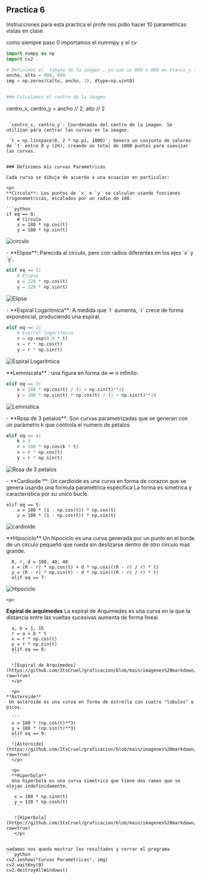 ## Practica 6 

Instrucciones 
para esta practica el profe nos pidio hacer 10 parametricas vistas en clase 

como siempre paso 0 importamos el nummpy y el cv 
```python
import numpy as np
import cv2

# Definimos el  tamaño de la imagen , yo use un 800 x 800 en blanco y la inicalizamos en negro
ancho, alto = 800, 800
img = np.zeros((alto, ancho, 3), dtype=np.uint8)


### Calculamos el centro de la imagen
```
centro_x, centro_y = ancho // 2, alto // 2
```

 `centro_x, centro_y`: Coordenadas del centro de la imagen. Se utilizan para centrar las curvas en la imagen.

 `t = np.linspace(0, 2 * np.pi, 1000)`: Genera un conjunto de valores de `t` entre 0 y (2π), creando un total de 1000 puntos para suavizar las curvas.


### Definimos mis curvas Parametricas

Cada curva se dibuja de acuerdo a una ecuacion en particular:

<p>
**Círculo**: Los puntos de `x` e `y` se calculan usando funciones trigonometricas, escalados por un radio de 180.

```python
if eq == 0:
    # Círculo
    x = 180 * np.cos(t)
    y = 180 * np.sin(t)
```
![circulo](https://github.com/ItsCruel/graficacion/blob/main/imagenes%20markdown/circulo.png?raw=true)

</p>

<p>
- **Elipse**: Parecida al circulo, pero con radios diferentes en los ejes `x` y `y`.

```python
elif eq == 1:
    # Elipse
    x = 220 * np.cos(t)
    y = 120 * np.sin(t)
```
![Elipse](https://github.com/ItsCruel/graficacion/blob/main/imagenes%20markdown/elipse.png?raw=true)
</p>

<p>
- **Espiral Logarítmica**: A medida que `t` aumenta, `r` crece de forma exponencial, produciendo una espiral.

```python
elif eq == 2:
    # Espiral logaritmica
    r = np.exp(0.9 * t)
    x = r * np.cos(t)
    y = r * np.sin(t)
```
![Espiral Logaritmica](https://github.com/ItsCruel/graficacion/blob/main/imagenes%20markdown/espiral%20logaritmica.png?raw=true)
</p>
<p>
**Lemniscata** : una figura en forma de ∞ o infinito:
  
  ```python
  elif eq == 3:
      x = 180 * np.cos(t) / (1 + np.sin(t)**2)
      y = 180 * np.sin(t) * np.cos(t) / (1 + np.sin(t)**2)
  ```
![Lemnistica](https://github.com/ItsCruel/graficacion/blob/main/imagenes%20markdown/infinito.png?raw=true)

</p>

<p>
- **Rosa de 3 petalos**:
Son curvas parametrizadas que se generan con un parámetro k que controla el numero de petalos. 

  ```python
  elif eq == 4:
      k = 3
      r = 180 * np.cos(k * t)
      x = r * np.cos(t)
      y = r * np.sin(t)
  ```

![Rosa de 3 petalos](https://github.com/ItsCruel/graficacion/blob/main/imagenes%20markdown/petalos.png?raw=true)

</p>

<p>
- **Cardioide **:
Un cardioide es  una curva en forma de corazon que se genera usando una formula paramétrica específica La forma es simetrica y característica por su unico bucle.

  ```
  elif eq == 5:
      x = 180 * (1 - np.cos(t)) * np.cos(t)
      y = 180 * (1 - np.cos(t)) * np.sin(t)
  ```
![cardioide](https://github.com/ItsCruel/graficacion/blob/main/imagenes%20markdown/cardioide.png?raw=true)


</p>


<p>
  **Hipociclo**
  Un hipociclo es una curva generada por un punto en el borde de un circulo pequeño que rueda sin deslizarse dentro de otro circulo mas grande. 

  ```
    R, r, d = 180, 40, 40
    x = (R - r) * np.cos(t) + d * np.cos(((R - r) / r) * t)
    y = (R - r) * np.sin(t) - d * np.sin(((R - r) / r) * t)
    elif eq == 7:
```
![Hipociclo](https://github.com/ItsCruel/graficacion/blob/main/imagenes%20markdown/hipociclo.png?raw=true)
    </p>

    <p>
  **Espiral de arquimedes**
  La espiral de Arquimedes es una curva en la que la distancia entre las vueltas sucesivas aumenta de forma lineal. 

  ```
    a, b = 1, 15
    r = a + b * t
    x = r * np.cos(t)
    y = r * np.sin(t)
    elif eq == 8:
    ```

    ![Espiral de Arquimedes](https://github.com/ItsCruel/graficacion/blob/main/imagenes%20markdown/espiral.png?raw=true)
    </p>

    <p>
  **Asteroide**
   Un asteroide es una curva en forma de estrella con cuatro "lobulos" o picos.

    ```
    x = 180 * (np.cos(t)**3)
    y = 180 * (np.sin(t)**3)
    elif eq == 9:
    ```
    ![Asteroide](https://github.com/ItsCruel/graficacion/blob/main/imagenes%20markdown/astroide.png?raw=true)
    </p>

    <p>
    **Hiperbola**
    Una hiperbola es una curva simetrica que tiene dos ramas que se alejan indefinidamente. 
    ```
     x = 180 * np.sinh(t)
     y = 130 * np.cosh(t)
     ```

     ![Hiperbola](https://github.com/ItsCruel/graficacion/blob/main/imagenes%20markdown/hiperbolaa.png?raw=true)
     </p>


nadamas nos queda mostrar los resultados y cerrar el programa
```python
cv2.imshow("Curvas Parametricas", img)
cv2.waitKey(0)
cv2.destroyAllWindows()
```